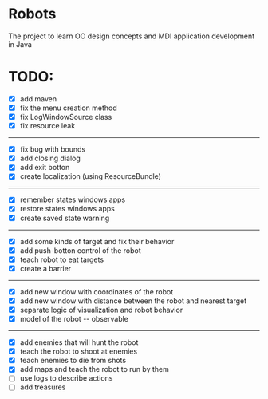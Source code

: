 # Robots
The project to learn OO design concepts and MDI application development in Java

# TODO:
* [X] add maven
* [X] fix the menu creation method
* [X] fix LogWindowSource class
* [X] fix resource leak
___
* [X] fix bug with bounds
* [X] add closing dialog
* [X] add exit botton
* [X] create localization (using ResourceBundle)
___
* [X] remember states windows apps
* [X] restore states windows apps
* [X] create saved state warning
___
* [X] add some kinds of target and fix their behavior
* [X] add push-botton control of the robot
* [X] teach robot to eat targets
* [X] create a barrier
___
* [X] add new window with coordinates of the robot
* [X] add new window with distance between the robot and nearest target
* [X] separate logic of visualization and robot behavior
* [X] model of the robot -- observable
___
* [X] add enemies that will hunt the robot
* [X] teach the robot to shoot at enemies
* [X] teach enemies to die from shots
* [X] add maps and teach the robot to run by them
* [ ] use logs to describe actions
* [ ] add treasures
